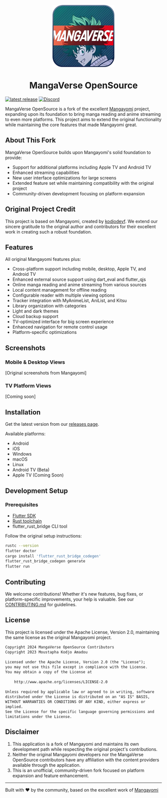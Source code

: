 <p align="center">
 <img width=200px height=200px src="assets/app_icons/icon-red.png"/>
</p>

<h1 align="center"> MangaVerse OpenSource </h1>

<p align="center">

[![latest release](https://img.shields.io/github/release/your-username/mangaverse-opensource.svg?maxAge=3600&label=download)](https://github.com/your-username/mangaverse-opensource/releases)
[![Discord](https://img.shields.io/discord/your-discord-id.svg?label=discord&labelColor=7289da&color=2c2f33&style=flat)](https://discord.com/invite/your-invite-code)

</p>

MangaVerse OpenSource is a fork of the excellent [Mangayomi](https://github.com/kodjodevf/mangayomi) project, expanding upon its foundation to bring manga reading and anime streaming to even more platforms. This project aims to extend the original functionality while maintaining the core features that made Mangayomi great.

## About This Fork

MangaVerse OpenSource builds upon Mangayomi's solid foundation to provide:

* Support for additional platforms including Apple TV and Android TV
* Enhanced streaming capabilities
* New user interface optimizations for large screens
* Extended feature set while maintaining compatibility with the original project
* Community-driven development focusing on platform expansion

## Original Project Credit

This project is based on Mangayomi, created by [kodjodevf](https://github.com/kodjodevf/mangayomi). We extend our sincere gratitude to the original author and contributors for their excellent work in creating such a robust foundation.

## Features

All original Mangayomi features plus:
* Cross-platform support including mobile, desktop, Apple TV, and Android TV
* Enhanced external source support using dart_eval and flutter_qjs
* Online manga reading and anime streaming from various sources
* Local content management for offline reading
* Configurable reader with multiple viewing options
* Tracker integration with MyAnimeList, AniList, and Kitsu
* Library organization with categories
* Light and dark themes
* Cloud backup support
* TV-optimized interface for big screen experience
* Enhanced navigation for remote control usage
* Platform-specific optimizations

## Screenshots

### Mobile & Desktop Views
[Original screenshots from Mangayomi]

### TV Platform Views
[Coming soon]

## Installation

Get the latest version from our [releases page](https://github.com/your-username/mangaverse-opensource/releases).

Available platforms:
* Android
* iOS
* Windows
* macOS
* Linux
* Android TV (Beta)
* Apple TV (Coming Soon)

## Development Setup

### Prerequisites
* [Flutter SDK](https://docs.flutter.dev/get-started/install)
* [Rust toolchain](https://www.rust-lang.org/tools/install)
* flutter_rust_bridge CLI tool

Follow the original setup instructions:

```bash
rustc --version
flutter doctor
cargo install 'flutter_rust_bridge_codegen'
flutter_rust_bridge_codegen generate
flutter run
```

## Contributing

We welcome contributions! Whether it's new features, bug fixes, or platform-specific improvements, your help is valuable. See our [CONTRIBUTING.md](CONTRIBUTING.md) for guidelines.

## License

This project is licensed under the Apache License, Version 2.0, maintaining the same license as the original Mangayomi project.

```
Copyright 2024 MangaVerse OpenSource Contributors
Copyright 2023 Moustapha Kodjo Amadou

Licensed under the Apache License, Version 2.0 (the "License");
you may not use this file except in compliance with the License.
You may obtain a copy of the License at

    http://www.apache.org/licenses/LICENSE-2.0

Unless required by applicable law or agreed to in writing, software
distributed under the License is distributed on an "AS IS" BASIS,
WITHOUT WARRANTIES OR CONDITIONS OF ANY KIND, either express or implied.
See the License for the specific language governing permissions and
limitations under the License.
```

## Disclaimer

1. This application is a fork of Mangayomi and maintains its own development path while respecting the original project's contributions.
2. Neither the original Mangayomi developers nor the MangaVerse OpenSource contributors have any affiliation with the content providers available through the application.
3. This is an unofficial, community-driven fork focused on platform expansion and feature enhancement.

---

Built with ❤️ by the community, based on the excellent work of [Mangayomi](https://github.com/kodjodevf/mangayomi)
